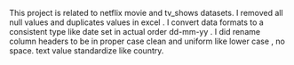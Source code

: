 This project is related to netflix movie and tv_shows datasets.
I removed all null values and duplicates values in excel .
I convert data formats to a consistent type like date set in actual order dd-mm-yy .
I did rename column headers to be in proper case clean and uniform like lower case , no space.
text value standardize like country.
